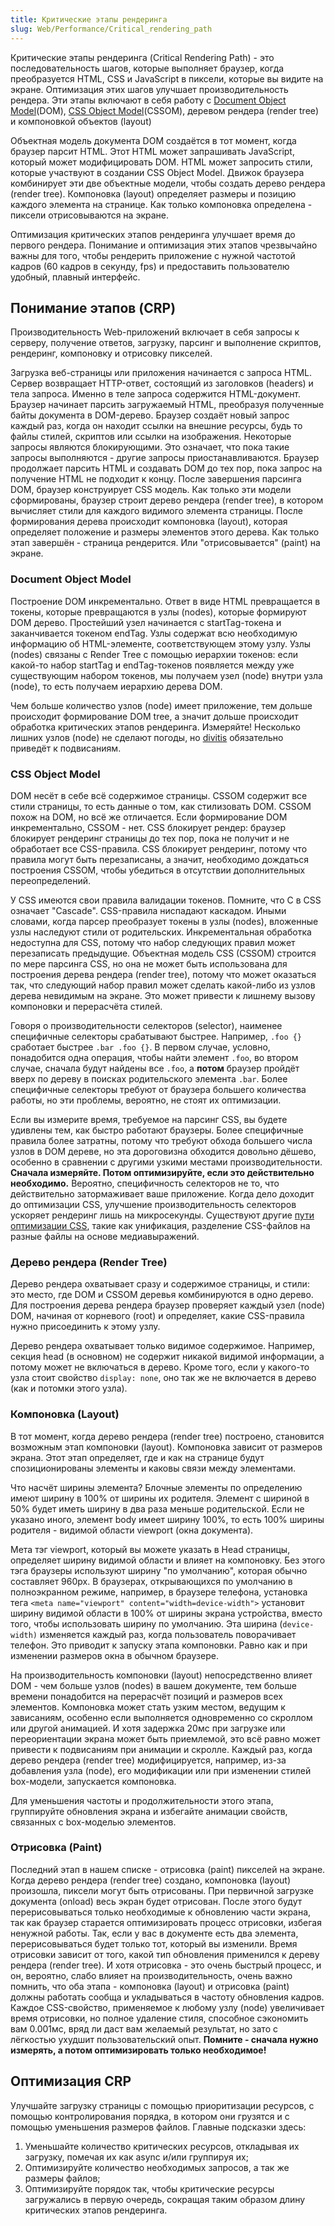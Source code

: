 ```yaml
---
title: Критические этапы рендеринга
slug: Web/Performance/Critical_rendering_path
---
```


Критические этапы рендеринга (Critical Rendering Path) - это последовательность шагов, которые выполняет браузер, когда преобразуется HTML, CSS и JavaScript в пиксели, которые вы видите на экране. Оптимизация этих шагов улучшает производительность рендера. Эти этапы включают в себя работу с [Document Object Model](/ru/docs/Web/API/Document_Object_Model)(DOM), [CSS Object Model](/ru/docs/Web/API/CSS_Object_Model)(CSSOM), деревом рендера (render tree) и компоновкой объектов (layout)

Объектная модель документа DOM создаётся в тот момент, когда браузер парсит HTML. Этот HTML может запрашивать JavaScript, который может модифицировать DOM. HTML может запросить стили, которые участвуют в создании CSS Object Model. Движок браузера комбинирует эти две объектные модели, чтобы создать дерево рендера (render tree). Компоновка (layout) определяет размеры и позицию каждого элемента на странице. Как только компоновка определена - пиксели отрисовываются на экране.

Оптимизация критических этапов рендеринга улучшает время до первого рендера. Понимание и оптимизация этих этапов чрезвычайно важны для того, чтобы рендерить приложение с нужной частотой кадров (60 кадров в секунду, fps) и предоставить пользователю удобный, плавный интерфейс.

## Понимание этапов (CRP)

Производительность Web-приложений включает в себя запросы к серверу, получение ответов, загрузку, парсинг и выполнение скриптов, рендеринг, компоновку и отрисовку пикселей.

Загрузка веб-страницы или приложения начинается с запроса HTML. Сервер возвращает HTTP-ответ, состоящий из заголовков (headers) и тела запроса. Именно в теле запроса содержится HTML-документ. Браузер начинает парсить загружаемый HTML, преобразуя полученные байты документа в DOM-дерево. Браузер создаёт новый запрос каждый раз, когда он находит ссылки на внешние ресурсы, будь то файлы стилей, скриптов или ссылки на изображения. Некоторые запросы являются блокирующими. Это означает, что пока такие запросы выполняются - другие запросы приостанавливаются. Браузер продолжает парсить HTML и создавать DOM до тех пор, пока запрос на получение HTML не подходит к концу. После завершения парсинга DOM, браузер конструирует CSS модель. Как только эти модели сформированы, браузер строит дерево рендера (render tree), в котором вычисляет стили для каждого видимого элемента страницы. После формирования дерева происходит компоновка (layout), которая определяет положение и размеры элементов этого дерева. Как только этап завершён - страница рендерится. Или "отрисовывается" (paint) на экране.

### Document Object Model

Построение DOM инкрементально. Ответ в виде HTML превращается в токены, которые превращаются в узлы (nodes), которые формируют DOM дерево. Простейший узел начинается с startTag-токена и заканчивается токеном endTag. Узлы содержат всю необходимую информацию об HTML-элементе, соответствующем этому узлу. Узлы (nodes) связаны с Render Tree с помощью иерархии токенов: если какой-то набор startTag и endTag-токенов появляется между уже существующим набором токенов, мы получаем узел (node) внутри узла (node), то есть получаем иерархию дерева DOM.

Чем больше количество узлов (node) имеет приложение, тем дольше происходит формирование DOM tree, а значит дольше происходит обработка критических этапов рендеринга. Измеряйте! Несколько лишних узлов (node) не сделают погоды, но [divitis](https://en.wiktionary.org/wiki/divitis) обязательно приведёт к подвисаниям.

### CSS Object Model

DOM несёт в себе всё содержимое страницы. CSSOM содержит все стили страницы, то есть данные о том, как стилизовать DOM. CSSOM похож на DOM, но всё же отличается. Если формирование DOM инкрементально, CSSOM - нет. CSS блокирует рендер: браузер блокирует рендеринг страницы до тех пор, пока не получит и не обработает все CSS-правила. CSS блокирует рендеринг, потому что правила могут быть перезаписаны, а значит, необходимо дождаться построения CSSOM, чтобы убедиться в отсутствии дополнительных переопределений.

У CSS имеются свои правила валидации токенов. Помните, что C в CSS означает "Cascade". CSS-правила ниспадают каскадом. Иными словами, когда парсер преобразует токены в узлы (nodes), вложенные узлы наследуют стили от родительских. Инкрементальная обработка недоступна для CSS, потому что набор следующих правил может перезаписать предыдущие. Объектная модель CSS (CSSOM) строится по мере парсинга CSS, но она не может быть использована для построения дерева рендера (render tree), потому что может оказаться так, что следующий набор правил может сделать какой-либо из узлов дерева невидимым на экране. Это может привести к лишнему вызову компоновки и перерасчёта стилей.

Говоря о производительности селекторов (selector), наименее специфичные селекторы срабатывают быстрее. Например, `.foo {}` сработает быстрее `.bar .foo {}`. В первом случае, условно, понадобится одна операция, чтобы найти элемент `.foo`, во втором случае, сначала будут найдены все `.foo`, а **потом** браузер пройдёт вверх по дереву в поисках родительского элемента `.bar`. Более специфичные селекторы требуют от браузера большего количества работы, но эти проблемы, вероятно, не стоят их оптимизации.

Если вы измерите время, требуемое на парсинг CSS, вы будете удивлены тем, как быстро работают браузеры. Более специфичные правила более затратны, потому что требуют обхода большего числа узлов в DOM дереве, но эта дороговизна обходится довольно дёшево, особенно в сравнении с другими узкими местами производительности. **Сначала измеряйте. Потом оптимизируйте, если это действительно необходимо.** Вероятно, специфичность селекторов не то, что действительно затормаживает ваше приложение. Когда дело доходит до оптимизации CSS, улучшение производительность селекторов ускоряет рендеринг лишь на микросекунды. Существуют другие [пути оптимизации CSS](/ru/docs/Learn/Performance/CSS_performance), такие как унификация, разделение CSS-файлов на разные файлы на основе медиавыражений.

### Дерево рендера (Render Tree)

Дерево рендера охватывает сразу и содержимое страницы, и стили: это место, где DOM и CSSOM деревья комбинируются в одно дерево. Для построения дерева рендера браузер проверяет каждый узел (node) DOM, начиная от корневого (root) и определяет, какие CSS-правила нужно присоединить к этому узлу.

Дерево рендера охватывает только видимое содержимое. Например, секция head (в основном) не содержит никакой видимой информации, а потому может не включаться в дерево. Кроме того, если у какого-то узла стоит свойство `display: none`, оно так же не включается в дерево (как и потомки этого узла).

### Компоновка (Layout)

В тот момент, когда дерево рендера (render tree) построено, становится возможным этап компоновки (layout). Компоновка зависит от размеров экрана. Этот этап определяет, где и как на странице будут спозиционированы элементы и каковы связи между элементами.

Что насчёт ширины элемента? Блочные элементы по определению имеют ширину в 100% от ширины их родителя. Элемент с шириной в 50% будет иметь ширину в два раза меньше родительской. Если не указано иного, элемент body имеет ширину 100%, то есть 100% ширины родителя - видимой области viewport (окна документа).

Мета тэг viewport, который вы можете указать в Head страницы, определяет ширину видимой области и влияет на компоновку. Без этого тэга браузеры используют ширину "по умолчанию", которая обычно составляет 960px. В браузерах, открывающихся по умолчанию в полноэкранном режиме, например, в браузере телефона, установка тега `<meta name="viewport" content="width=device-width">` установит ширину видимой области в 100% от ширины экрана устройства, вместо того, чтобы использовать ширину по умолчанию. Эта ширина (`device-width)` изменяется каждый раз, когда пользователь поворачивает телефон. Это приводит к запуску этапа компоновки. Равно как и при изменении размеров окна в обычном браузере.

На производительность компоновки (layout) непосредственно влияет DOM - чем больше узлов (nodes) в вашем документе, тем больше времени понадобится на перерасчёт позиций и размеров всех элементов. Компоновка может стать узким местом, ведущим к зависаниям, особенно если выполняется одновременно со скроллом или другой анимацией. И хотя задержка 20мс при загрузке или переориентации экрана может быть приемлемой, это всё равно может привести к подвисаниям при анимации и скролле. Каждый раз, когда дерево рендера (render tree) модифицируется, например, из-за добавления узла (node), его модификации или при изменении стилей box-модели, запускается компоновка.

Для уменьшения частоты и продолжительности этого этапа, группируйте обновления экрана и избегайте анимации свойств, связанных с box-моделью элементов.

### Отрисовка (Paint)

Последний этап в нашем списке - отрисовка (paint) пикселей на экране. Когда дерево рендера (render tree) создано, компоновка (layout) произошла, пиксели могут быть отрисованы. При первичной загрузке документа (onload) весь экран будет отрисован. После этого будут перерисовываться только необходимые к обновлению части экрана, так как браузер старается оптимизировать процесс отрисовки, избегая ненужной работы. Так, если у вас в документе есть два элемента, перерисовываться будет только тот, который вы изменили. Время отрисовки зависит от того, какой тип обновления применился к дереву рендера (render tree). И хотя отрисовка - это очень быстрый процесс, и он, вероятно, слабо влияет на производительность, очень важно помнить, что оба этапа - компоновка (layout) и отрисовка (paint) должны работать сообща и укладываться в частоту обновления кадров. Каждое CSS-свойство, применяемое к любому узлу (node) увеличивает время отрисовки, но полное удаление стиля, способное сэкономить вам 0.001мс, вряд ли даст вам желаемый результат, но зато с лёгкостью ухудшит пользовательский опыт. **Помните - сначала нужно измерять, а потом оптимизировать только необходимое!**

## Оптимизация CRP

Улучшайте загрузку страницы с помощью приоритизации ресурсов, с помощью контролирования порядка, в котором они грузятся и с помощью уменьшения размеров файлов. Главные подсказки здесь:

1. Уменьшайте количество критических ресурсов, откладывая их загрузку, помечая их как async и/или группируя их;
2. Оптимизируйте количество необходимых запросов, а так же размеры файлов;
3. Оптимизируйте порядок так, чтобы критические ресурсы загружались в первую очередь, сокращая таким образом длину критических этапов рендеринга.
